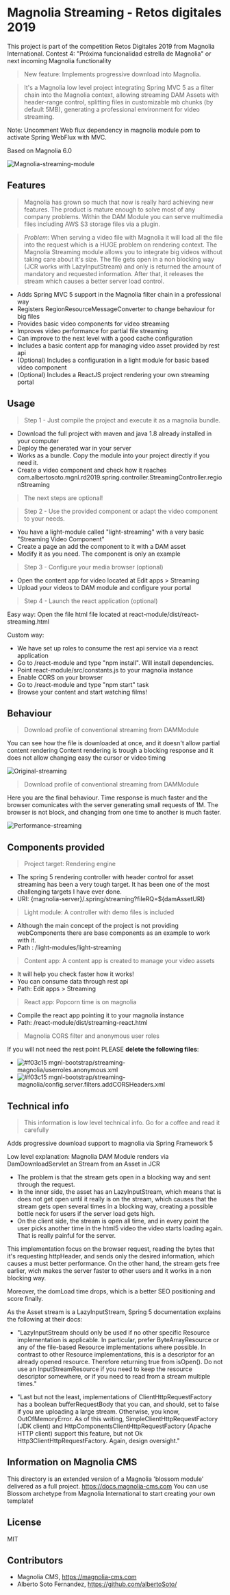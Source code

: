 # Magnolia Streaming - Retos digitales 2019  

This project is part of the competition Retos Digitales 2019 from Magnolia International. 
Contest 4: "Próxima funcionalidad estrella de Magnolia" or next incoming Magnolia functionality

> New feature: Implements progressive download into Magnolia. 

> It's a Magnolia low level project integrating Spring MVC 5 as a filter chain into the Magnolia context, allowing streaming DAM Assets with header-range control, splitting files in customizable mb chunks (by default 5MB), generating a professional environment for video streaming.

Note: Uncomment Web flux dependency in magnolia module pom to activate Spring WebFlux with MVC.

Based on Magnolia 6.0

![Magnolia-streaming-module](readme/magnolia-streaming.jpg)

## Features
> Magnolia has grown so much that now is really hard achieving new features. The product is mature enough to solve most of any company problems. Within the DAM Module you can serve multimedia files including AWS S3 storage files via a plugin. 

> *Problem*: When serving a video file with Magnolia it will load all the file into the request which is a HUGE problem on rendering context. The Magnolia Streaming module allows you to integrate big videos without taking care about it's size. The file gets open in a non blocking way (JCR works with LazyInputStream) and only is returned the amount of mandatory and requested information. After that, it releases the stream which causes a better server load control.   

- Adds Spring MVC 5 support in the Magnolia filter chain in a professional way
- Registers RegionResourceMessageConverter to change behaviour for big files
- Provides basic video components for video streaming
- Improves video performance for partial file streaming
- Can improve to the next level with a good cache configuration
- Includes a basic content app for managing video asset provided by rest api
- (Optional) Includes a configuration in a light module for basic based video component
- (Optional) Includes a ReactJS project rendering your own streaming portal

## Usage
> Step 1 - Just compile the project and execute it as a magnolia bundle. 

- Download the full project with maven and java 1.8 already installed in your computer
- Deploy the generated war in your server
- Works as a bundle. Copy the module into your project directly if you need it.
- Create a video component and check how it reaches com.albertosoto.mgnl.rd2019.spring.controller.StreamingController.regionStreaming

> The next steps are optional!

> Step 2 - Use the provided component or adapt the video component to your needs. 

- You have a light-module called "light-streaming" with a very basic "Streaming Video Component"
- Create a page an add the component to it with a DAM asset
- Modify it as you need. The component is only an example

> Step 3 - Configure your media browser (optional)

- Open the content app for video located at Edit apps > Streaming
- Upload your videos to DAM module and configure your portal

> Step 4 - Launch the react application (optional)

Easy way: Open the file html file located at react-module/dist/react-streaming.html

Custom way:
 
- We have set up roles to consume the rest api service via a react application
- Go to /react-module and type "npm install". Will install dependencies.
- Point react-module/src/constants.js to your magnolia instance
- Enable CORS on your browser
- Go to /react-module and type "npm start" task
- Browse your content and start watching films! 

## Behaviour

> Download profile of conventional streaming from DAMModule

You can see how the file is downloaded at once, and it doesn't allow partial content rendering
Content rendering is trough a blocking response and it does not allow changing easy the cursor or video timing

![Original-streaming](readme/streaming-original.jpg)

> Download profile of conventional streaming from DAMModule

Here you are the final behaviour. Time response is much faster and the browser comunicates with the server generating small requests of 1M.
The browser is not block, and changing from one time to another is much faster. 

![Performance-streaming](readme/streaming-performance.jpg)

## Components provided

> Project target: Rendering engine

- The spring 5 rendering controller with header control for asset streaming has been a very tough target. It has been one of the most challenging targets I have ever done.
- URI: {magnolia-server}/.spring/streaming?fileRQ=${damAssetURI}

> Light module: A controller with demo files is included 
- Although the main concept of the project is not providing webComponents there are base components as an example to work with it.
- Path : /light-modules/light-streaming

> Content app: A content app is created to manage your video assets

- It will help you check faster how it works!
- You can consume data through rest api
- Path: Edit apps > Streaming 

> React app: Popcorn time is on magnolia

- Compile the react app pointing it to your magnolia instance
- Path: /react-module/dist/streaming-react.html

> Magnolia CORS filter and anonymous user roles  

If you will not need the rest point PLEASE **delete the following files**:


- ![#f03c15](https://placehold.it/15/f03c15/000000?text=+)  mgnl-bootstrap/streaming-magnolia/userroles.anonymous.xml
- ![#f03c15](https://placehold.it/15/f03c15/000000?text=+) mgnl-bootstrap/streaming-magnolia/config.server.filters.addCORSHeaders.xml 


## Technical info

> This information is low level technical info. Go for a coffee and read it carefully

Adds progressive download support to magnolia via Spring Framework 5
  
Low level explanation: Magnolia DAM Module renders via DamDownloadServlet an Stream from an Asset in JCR

- The problem is that the stream gets open in a blocking way and sent through the request.
- In the inner side, the asset has an LazyInputStream, which means that is does not get open until it really is on the stream, which causes that the stream gets open several times in a blocking way, creating a possible bottle neck for users if the server load gets high.
- On the client side, the stream is open all time, and in every point the user picks another time in the html5 video the video starts loading again. That is really painful for the server.

This implementation focus on the browser request, reading the bytes that it's requesting httpHeader, and sends only the desired information, which causes a must better performance. On the other hand, the stream gets free earlier, wich makes the server faster to other users and it works in a non blocking way.

Moreover, the domLoad time drops, which is a better SEO positioning and score finally.

As the Asset stream is a LazyInputStream, Spring 5 documentation explains the following at their docs:

- "LazyInputStream should only be used if no other specific Resource implementation is applicable. In particular, prefer ByteArrayResource or any of the file-based Resource implementations where possible. In contrast to other Resource implementations, this is a descriptor for an already opened resource. Therefore returning true from isOpen(). Do not use an InputStreamResource if you need to keep the resource descriptor somewhere, or if you need to read from a stream multiple times."

- "Last but not the least, implementations of ClientHttpRequestFactory has a boolean bufferRequestBody that you can, and should, set to false if you are uploading a large stream. Otherwise, you know, OutOfMemoryError. As of this writing, SimpleClientHttpRequestFactory (JDK client) and HttpComponentsClientHttpRequestFactory (Apache HTTP client) support this feature, but not Ok Http3ClientHttpRequestFactory. Again, design oversight."   
  
## Information on Magnolia CMS
This directory is an extended version of a Magnolia 'blossom module' delivered as a full project.
https://docs.magnolia-cms.com
You can use Blossom archetype from Magnolia International to start creating your own template!

## License

MIT

## Contributors

- Magnolia CMS, https://magnolia-cms.com
- Alberto Soto Fernandez, https://github.com/albertoSoto/